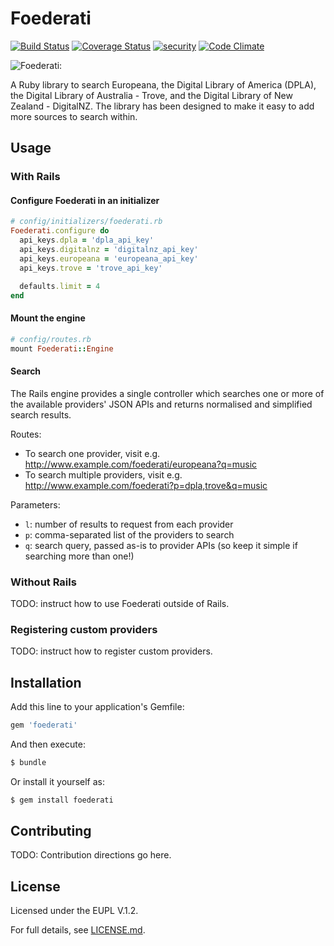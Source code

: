 # Foederati

[![Build Status](https://travis-ci.org/europeana/foederati.svg?branch=develop)](https://travis-ci.org/europeana/foederati) [![Coverage Status](https://coveralls.io/repos/github/europeana/foederati/badge.svg?branch=develop)](https://coveralls.io/github/europeana/foederati?branch=develop) [![security](https://hakiri.io/github/europeana/foederati/develop.svg)](https://hakiri.io/github/europeana/foederati/develop) [![Code Climate](https://codeclimate.com/github/europeana/foederati/badges/gpa.svg)](https://codeclimate.com/github/europeana/foederati)

![Foederati: ](app/assets/images/foederati/logo.png "Foederati")

A Ruby library to search Europeana, the Digital Library of America (DPLA), the Digital Library of Australia - Trove, and the Digital Library of New Zealand - DigitalNZ. The library has been designed to make it easy to add more sources to search within.

## Usage

### With Rails

#### Configure Foederati in an initializer
```ruby
# config/initializers/foederati.rb
Foederati.configure do
  api_keys.dpla = 'dpla_api_key'
  api_keys.digitalnz = 'digitalnz_api_key'
  api_keys.europeana = 'europeana_api_key'
  api_keys.trove = 'trove_api_key'

  defaults.limit = 4
end
```

#### Mount the engine
```ruby
# config/routes.rb
mount Foederati::Engine
```

#### Search

The Rails engine provides a single controller which searches one or more of the
available providers' JSON APIs and returns normalised and simplified search
results.

Routes:
* To search one provider, visit e.g. http://www.example.com/foederati/europeana?q=music
* To search multiple providers, visit e.g. http://www.example.com/foederati?p=dpla,trove&q=music

Parameters:
* `l`: number of results to request from each provider
* `p`: comma-separated list of the providers to search
* `q`: search query, passed as-is to provider APIs (so keep it simple if
  searching more than one!)


### Without Rails

TODO: instruct how to use Foederati outside of Rails.

### Registering custom providers

TODO: instruct how to register custom providers.

## Installation
Add this line to your application's Gemfile:

```ruby
gem 'foederati'
```

And then execute:
```bash
$ bundle
```

Or install it yourself as:
```bash
$ gem install foederati
```

## Contributing
TODO: Contribution directions go here.

## License
Licensed under the EUPL V.1.2.

For full details, see [LICENSE.md](LICENSE.md).
